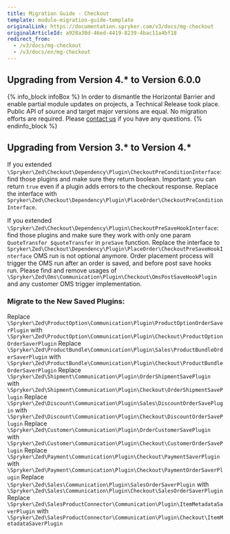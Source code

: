 ```yaml
---
title: Migration Guide - Checkout
template: module-migration-guide-template
originalLink: https://documentation.spryker.com/v3/docs/mg-checkout
originalArticleId: a928a30d-46ed-4419-8239-4bac11a4bf18
redirect_from:
  - /v3/docs/mg-checkout
  - /v3/docs/en/mg-checkout
---
```


## Upgrading from Version 4.* to Version 6.0.0

{% info_block infoBox %}
In order to dismantle the Horizontal Barrier and enable partial module updates on projects, a Technical Release took place. Public API of source and target major versions are equal. No migration efforts are required. Please [contact us](https://spryker.com/en/support/) if you have any questions.
{% endinfo_block %}

## Upgrading from Version 3.* to Version 4.*

If you extended `\Spryker\Zed\Checkout\Dependency\Plugin\CheckoutPreConditionInterface`: find those plugins and make sure they return boolean. Important: you can return `true` even if a plugin adds errors to the checkout response.            Replace the interface with `Spryker\Zed\Checkout\Dependency\Plugin\PlaceOrder\CheckoutPreConditionInterface`.
        
If you extended `\Spryker\Zed\Checkout\Dependency\Plugin\CheckoutPreSaveHookInterface`: find those plugins and make sure they work with only one param `QuoteTransfer $quoteTransfer` in `preSave` function. Replace the interface to `Spryker\Zed\Checkout\Dependency\Plugin\PlaceOrder\CheckoutPreSaveHookInterface`
OMS run is not optional anymore. Order placement process will trigger the OMS run after an order is saved, and before post save hooks run. Please find and remove usages of `\Spryker\Zed\Oms\Communication\Plugin\Checkout\OmsPostSaveHookPlugin` and any customer OMS trigger implementation.

### Migrate to the New Saved Plugins: 
Replace `\Spryker\Zed\ProductOption\Communication\Plugin\ProductOptionOrderSaverPlugin` with `\Spryker\Zed\ProductOption\Communication\Plugin\Checkout\ProductOptionOrderSaverPlugin`
Replace `\Spryker\Zed\ProductBundle\Communication\Plugin\Sales\ProductBundleOrderSaverPlugin` with `\Spryker\Zed\ProductBundle\Communication\Plugin\Checkout\ProductBundleOrderSaverPlugin`
Replace `\Spryker\Zed\Shipment\Communication\Plugin\OrderShipmentSavePlugin` with `\Spryker\Zed\Shipment\Communication\Plugin\Checkout\OrderShipmentSavePlugin`
Replace `\Spryker\Zed\Discount\Communication\Plugin\Sales\DiscountOrderSavePlugin` with `\Spryker\Zed\Discount\Communication\Plugin\Checkout\DiscountOrderSavePlugin`
Replace `\Spryker\Zed\Customer\Communication\Plugin\OrderCustomerSavePlugin` with `\Spryker\Zed\Customer\Communication\Plugin\Checkout\CustomerOrderSavePlugin`
Replace `\Spryker\Zed\Payment\Communication\Plugin\Checkout\PaymentSaverPlugin` with `\Spryker\Zed\Payment\Communication\Plugin\Checkout\PaymentOrderSaverPlugin`
Replace `\Spryker\Zed\Sales\Communication\Plugin\SalesOrderSaverPlugin` with `\Spryker\Zed\Sales\Communication\Plugin\Checkout\SalesOrderSaverPlugin`
Replace `\Spryker\Zed\SalesProductConnector\Communication\Plugin\ItemMetadataSaverPlugin` with `\Spryker\Zed\SalesProductConnector\Communication\Plugin\Checkout\ItemMetadataSaverPlugin`

<!-- Last review date: Nov 7, 2017-- by Denis Turkov -->

